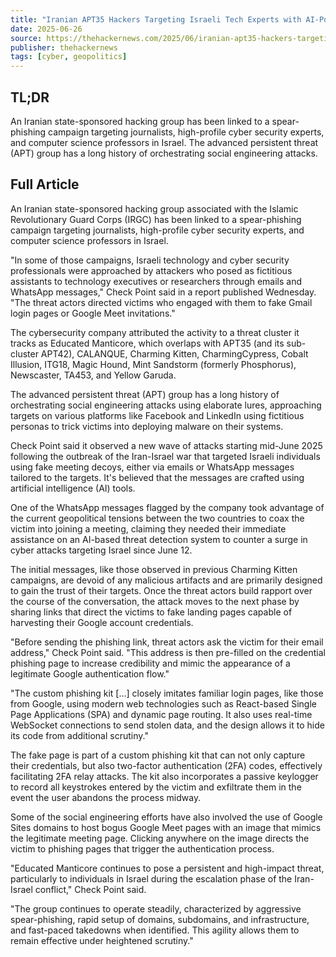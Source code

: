 ```yaml
---
title: "Iranian APT35 Hackers Targeting Israeli Tech Experts with AI-Powered Phishing Attacks"
date: 2025-06-26
source: https://thehackernews.com/2025/06/iranian-apt35-hackers-targeting-israeli.html
publisher: thehackernews
tags: [cyber, geopolitics]
---
```


## TL;DR

An Iranian state-sponsored hacking group has been linked to a spear-phishing campaign targeting journalists, high-profile cyber security experts, and computer science professors in Israel. The advanced persistent threat (APT) group has a long history of orchestrating social engineering attacks.

## Full Article

An Iranian state-sponsored hacking group associated with the Islamic Revolutionary Guard Corps (IRGC) has been linked to a spear-phishing campaign targeting journalists, high-profile cyber security experts, and computer science professors in Israel.

"In some of those campaigns, Israeli technology and cyber security professionals were approached by attackers who posed as fictitious assistants to technology executives or researchers through emails and WhatsApp messages," Check Point said in a report published Wednesday. "The threat actors directed victims who engaged with them to fake Gmail login pages or Google Meet invitations."

The cybersecurity company attributed the activity to a threat cluster it tracks as Educated Manticore, which overlaps with APT35 (and its sub-cluster APT42), CALANQUE, Charming Kitten, CharmingCypress, Cobalt Illusion, ITG18, Magic Hound, Mint Sandstorm (formerly Phosphorus), Newscaster, TA453, and Yellow Garuda.

The advanced persistent threat (APT) group has a long history of orchestrating social engineering attacks using elaborate lures, approaching targets on various platforms like Facebook and LinkedIn using fictitious personas to trick victims into deploying malware on their systems.

Check Point said it observed a new wave of attacks starting mid-June 2025 following the outbreak of the Iran-Israel war that targeted Israeli individuals using fake meeting decoys, either via emails or WhatsApp messages tailored to the targets. It's believed that the messages are crafted using artificial intelligence (AI) tools.

One of the WhatsApp messages flagged by the company took advantage of the current geopolitical tensions between the two countries to coax the victim into joining a meeting, claiming they needed their immediate assistance on an AI-based threat detection system to counter a surge in cyber attacks targeting Israel since June 12.

The initial messages, like those observed in previous Charming Kitten campaigns, are devoid of any malicious artifacts and are primarily designed to gain the trust of their targets. Once the threat actors build rapport over the course of the conversation, the attack moves to the next phase by sharing links that direct the victims to fake landing pages capable of harvesting their Google account credentials.

"Before sending the phishing link, threat actors ask the victim for their email address," Check Point said. "This address is then pre-filled on the credential phishing page to increase credibility and mimic the appearance of a legitimate Google authentication flow."

"The custom phishing kit [...] closely imitates familiar login pages, like those from Google, using modern web technologies such as React-based Single Page Applications (SPA) and dynamic page routing. It also uses real-time WebSocket connections to send stolen data, and the design allows it to hide its code from additional scrutiny."

The fake page is part of a custom phishing kit that can not only capture their credentials, but also two-factor authentication (2FA) codes, effectively facilitating 2FA relay attacks. The kit also incorporates a passive keylogger to record all keystrokes entered by the victim and exfiltrate them in the event the user abandons the process midway.

Some of the social engineering efforts have also involved the use of Google Sites domains to host bogus Google Meet pages with an image that mimics the legitimate meeting page. Clicking anywhere on the image directs the victim to phishing pages that trigger the authentication process.

"Educated Manticore continues to pose a persistent and high-impact threat, particularly to individuals in Israel during the escalation phase of the Iran-Israel conflict," Check Point said.

"The group continues to operate steadily, characterized by aggressive spear-phishing, rapid setup of domains, subdomains, and infrastructure, and fast-paced takedowns when identified. This agility allows them to remain effective under heightened scrutiny."